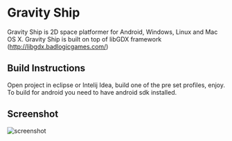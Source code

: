 Gravity Ship
===========

Gravity Ship is 2D space platformer for Android, Windows, Linux and Mac OS X. 
Gravity Ship is built on top of libGDX framework (http://libgdx.badlogicgames.com/)

Build Instructions
-------------------

Open project in eclipse or Intelij Idea, build one of the pre set profiles, enjoy. To build for android you need to have android sdk installed.

Screenshot
------------------

![screenshot](https://raw.github.com/DzonyKalafut/GravityShip/master/screenshot.png)
